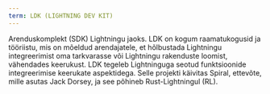 ```yaml
---
term: LDK (LIGHTNING DEV KIT)
---
```


Arenduskomplekt (SDK) Lightningu jaoks. LDK on kogum raamatukogusid ja tööriistu, mis on mõeldud arendajatele, et hõlbustada Lightningu integreerimist oma tarkvarasse või Lightningu rakenduste loomist, vähendades keerukust. LDK tegeleb Lightninguga seotud funktsioonide integreerimise keerukate aspektidega. Selle projekti käivitas Spiral, ettevõte, mille asutas Jack Dorsey, ja see põhineb Rust-Lightningul (RL).